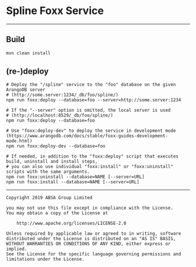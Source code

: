 # Spline Foxx Service

---

## Build

```bash
mvn clean install
```

## (re-)deploy

```shell
# Deploy the "/spline" service to the "foo" database on the given ArangoDB server
# (http://some.server:1234/_db/foo/spline/)
npm run foxx:deploy --database=foo --server=http://some.server:1234

# If the "--server" option is omitted, the local server is used
# (http://localhost:8529/_db/foo/spline/)
npm run foxx:deploy --database=foo

# Use "foxx:deploy-dev" to deploy the service in development mode (https://www.arangodb.com/docs/stable/foxx-guides-development-mode.html)
npm run foxx:deploy-dev --database=foo

# If needed, in addition to the "foxx:deploy" script that executes build, uninstall and install steps,
# you can also use individual "foxx:install" or "foxx:uninstall" scripts with the same arguments.
npm run foxx:uninstall --database=NAME [--server=URL]
npm run foxx:install --database=NAME [--server=URL]
```

---

    Copyright 2019 ABSA Group Limited

    you may not use this file except in compliance with the License.
    You may obtain a copy of the License at

        http://www.apache.org/licenses/LICENSE-2.0

    Unless required by applicable law or agreed to in writing, software
    distributed under the License is distributed on an "AS IS" BASIS,
    WITHOUT WARRANTIES OR CONDITIONS OF ANY KIND, either express or implied.
    See the License for the specific language governing permissions and
    limitations under the License.

